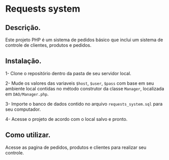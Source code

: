 # Requests system

## Descrição.
Este projeto PHP é um sistema de pedidos básico que inclui um sistema de controle de clientes, produtos e pedidos.

## Instalação.
1- Clone o repositório dentro da pasta de seu servidor local.

2- Mude os valores das variaveis `$host`, `$user`, `$pass` com base em seu ambiente local contidas no método construtor da classe `Manager`, localizada em `DAO/Manager.php`. 

3- Importe o banco de dados contido no arquivo `requests_system.sql` para seu computador.

4- Acesse o projeto de acordo com o local salvo e pronto.

## Como utilizar.
Acesse as pagina de pedidos, produtos e clientes para realizar seu controle.

